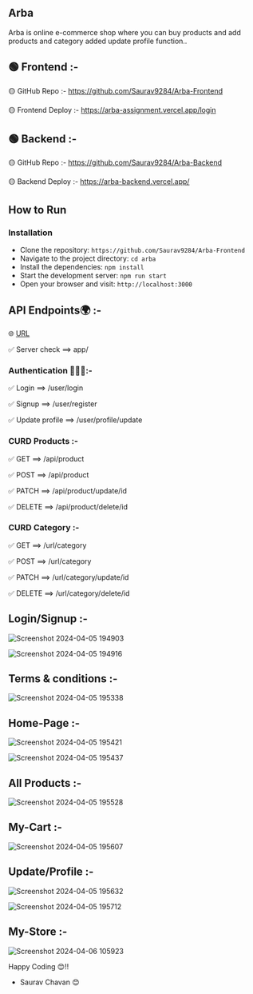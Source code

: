 ## Arba

Arba is online e-commerce shop where you can buy products and add products and category added update profile function..

## 🟢 Frontend :-

🟡 GitHub Repo :- https://github.com/Saurav9284/Arba-Frontend

🟡 Frontend Deploy :- https://arba-assignment.vercel.app/login

## 🟢 Backend :-

🟡 GitHub Repo :- https://github.com/Saurav9284/Arba-Backend

🟡 Backend Deploy :- https://arba-backend.vercel.app/

 ## How to Run <br/>
 
   ### Installation 
   
   - Clone the repository:  `https://github.com/Saurav9284/Arba-Frontend` 
   - Navigate to the project directory:   `cd arba` 
   - Install the dependencies:   `npm install` 
   - Start the development server:   `npm run start`
   - Open your browser and visit:   `http://localhost:3000`

## API Endpoints🌍 :-

🌐 <a href='https://arba-backend.vercel.app/'>URL</a>

✅ Server check ==> app/

### Authentication 👨🏼‍💻:-

✅ Login ==> /user/login

✅ Signup ==> /user/register

✅ Update profile ==> /user/profile/update

### CURD Products :-

✅ GET ==> /api/product

✅ POST ==> /api/product

✅ PATCH ==> /api/product/update/id

✅ DELETE ==> /api/product/delete/id

### CURD Category :-

✅ GET ==> /url/category

✅ POST ==> /url/category

✅ PATCH ==> /url/category/update/id

✅ DELETE ==> /url/category/delete/id

## Login/Signup :- 

![Screenshot 2024-04-05 194903](https://github.com/Saurav9284/Arba-Frontend/assets/135011685/858e5554-318d-40cc-8117-8c9158cc36c7)


![Screenshot 2024-04-05 194916](https://github.com/Saurav9284/Arba-Frontend/assets/135011685/1c640696-3dc0-47a7-b0a0-db7d77008535)



## Terms & conditions :- 

![Screenshot 2024-04-05 195338](https://github.com/Saurav9284/Arba-Frontend/assets/135011685/79b9de91-4f9f-494b-9b11-8b0668d0fbfb)



## Home-Page :-

![Screenshot 2024-04-05 195421](https://github.com/Saurav9284/Arba-Frontend/assets/135011685/1e1ce5a3-684f-469a-bd73-8aed2b4b45c0)


![Screenshot 2024-04-05 195437](https://github.com/Saurav9284/Arba-Frontend/assets/135011685/144ea097-ee46-4408-8add-a3e3b1dcc297)


## All Products :-

![Screenshot 2024-04-05 195528](https://github.com/Saurav9284/Arba-Frontend/assets/135011685/12ff224c-d418-4b72-bfec-df59e50aadb8)


## My-Cart :-

![Screenshot 2024-04-05 195607](https://github.com/Saurav9284/Arba-Frontend/assets/135011685/7713af97-3cab-483e-b9e5-05738f03f7a0)

## Update/Profile :-

![Screenshot 2024-04-05 195632](https://github.com/Saurav9284/Arba-Frontend/assets/135011685/7ffab807-c461-4e0b-8f08-a572db412e16)

![Screenshot 2024-04-05 195712](https://github.com/Saurav9284/Arba-Frontend/assets/135011685/3a6d0629-250e-4b3a-8f5b-e20ef2fb8c22)

## My-Store :-

![Screenshot 2024-04-06 105923](https://github.com/Saurav9284/Arba-Company-Assignment/assets/135011685/147fc00d-186d-4f7a-a4f0-24e2de31d537)


Happy Coding 😊!!

- Saurav Chavan 😊

















